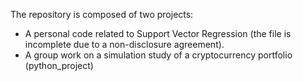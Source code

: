 The repository is composed of two projects:
- A personal code related to Support Vector Regression (the file is incomplete due to a non-disclosure agreement).
- A group work on a simulation study of a cryptocurrency portfolio (python_project)
